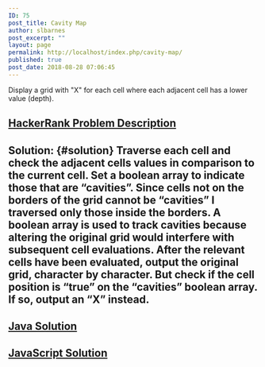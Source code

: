 ```yaml
---
ID: 75
post_title: Cavity Map
author: slbarnes
post_excerpt: ""
layout: page
permalink: http://localhost/index.php/cavity-map/
published: true
post_date: 2018-08-28 07:06:45
---
```

Display a grid with "X" for each cell where each adjacent cell has a lower value (depth). 
## <a href="https://www.hackerrank.com/challenges/cavity-map/problem?h_r=internal-search" target="_blank" rel="noopener">HackerRank Problem Description</a>

## Solution: {#solution} Traverse each cell and check the adjacent cells values in comparison to the current cell. Set a boolean array to indicate those that are “cavities”. Since cells not on the borders of the grid cannot be “cavities” I traversed only those inside the borders. A boolean array is used to track cavities because altering the original grid would interfere with subsequent cell evaluations. After the relevant cells have been evaluated, output the original grid, character by character. But check if the cell position is “true” on the “cavities” boolean array. If so, output an “X” instead. 

## [Java Solution][1]

## [JavaScript Solution][2]

 [1]: /index.php/cavity-map/cavity-map-java
 [2]: /index.php/cavity-map/cavity-map-javascript